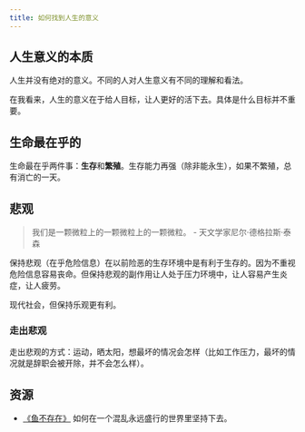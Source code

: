 ```yaml
---
title: 如何找到人生的意义
---
```


## 人生意义的本质
人生并没有绝对的意义。不同的人对人生意义有不同的理解和看法。

在我看来，人生的意义在于给人目标，让人更好的活下去。具体是什么目标并不重要。

## 生命最在乎的
生命最在乎两件事：**生存**和**繁殖**。生存能力再强（除非能永生），如果不繁殖，总有消亡的一天。

## 悲观
> 我们是一颗微粒上的一颗微粒上的一颗微粒。 - 天文学家尼尔·德格拉斯·泰森

保持悲观（在乎危险信息）在以前险恶的生存环境中是有利于生存的。因为不重视危险信息容易丧命。但保持悲观的副作用让人处于压力环境中，让人容易产生炎症，让人疲劳。

现代社会，但保持乐观更有利。

### 走出悲观
走出悲观的方式：运动，晒太阳，想最坏的情况会怎样（比如工作压力，最坏的情况就是辞职会被开除，并不会怎么样）。

## 资源
* [《鱼不存在》](./resource/why-fish-don't-exixt.md) 如何在一个混乱永远盛行的世界里坚持下去。
